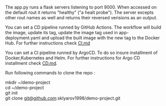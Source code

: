 The app.py runs a flask servers listening to port 9000. When accessed on the default rout it returns "healthy" ("a healt probe"). The server  excepts other rout names as well and returns their reversed verisions as an output. 

You can set a CD pipeline runned by GitHub Actions. The workflow will build the image, update its tag, update the image tag used in app-deployment.yaml and upload the built image with the new tag to the Docker Hub.  For further instructions check [CI.md](./CI.md)

You can set a CI pipeline runned by ArgoCD. To do so insure installment of Docker,Kubernetes and Helm. For further instructions for Argo CD installment check [CD.md](./CD.md). 

Run following commands to clone the repo :

mkdir ~/demo-project<br>
cd ~/demo-project<br>
git init<br>
git clone git@github.com:sklyarov1998/demo-project.git<br>
